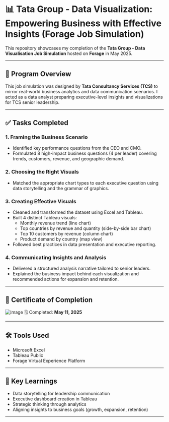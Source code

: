 # 📊 Tata Group - Data Visualization: Empowering Business with Effective Insights (Forage Job Simulation)

This repository showcases my completion of the **Tata Group - Data Visualisation Job Simulation** hosted on **Forage** in May 2025.

---

## 🏢 Program Overview

This job simulation was designed by **Tata Consultancy Services (TCS)** to mirror real-world business analytics and data communication scenarios. I acted as a data analyst preparing executive-level insights and visualizations for TCS senior leadership.

---

## ✅ Tasks Completed

### 1. **Framing the Business Scenario**
- Identified key performance questions from the CEO and CMO.
- Formulated 8 high-impact business questions (4 per leader) covering trends, customers, revenue, and geographic demand.

### 2. **Choosing the Right Visuals**
- Matched the appropriate chart types to each executive question using data storytelling and the grammar of graphics.

### 3. **Creating Effective Visuals**
- Cleaned and transformed the dataset using Excel and Tableau.
- Built 4 distinct Tableau visuals:
  - Monthly revenue trend (line chart)
  - Top countries by revenue and quantity (side-by-side bar chart)
  - Top 10 customers by revenue (column chart)
  - Product demand by country (map view)
- Followed best practices in data presentation and executive reporting.

### 4. **Communicating Insights and Analysis**
- Delivered a structured analysis narrative tailored to senior leaders.
- Explained the business impact behind each visualization and recommended actions for expansion and retention.

---

## 📸 Certificate of Completion

![image](https://github.com/user-attachments/assets/1d2bd19e-74af-4a6f-828e-a6fba20f5eaa)
🗓️ Completed: **May 11, 2025**

---

## 🛠️ Tools Used

- Microsoft Excel
- Tableau Public
- Forage Virtual Experience Platform

---

## 🎯 Key Learnings

- Data storytelling for leadership communication
- Executive dashboard creation in Tableau
- Strategic thinking through analytics
- Aligning insights to business goals (growth, expansion, retention)

---


